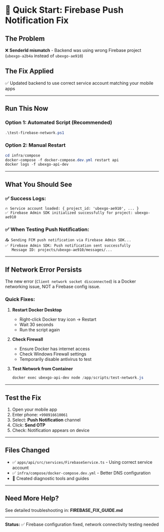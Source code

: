 # 🚀 Quick Start: Firebase Push Notification Fix

## The Problem
❌ **SenderId mismatch** - Backend was using wrong Firebase project (`ubexgo-a2b4a` instead of `ubexgo-ae910`)

## The Fix Applied
✅ Updated backend to use correct service account matching your mobile apps

---

## Run This Now

### Option 1: Automated Script (Recommended)
```powershell
.\test-firebase-network.ps1
```

### Option 2: Manual Restart
```powershell
cd infra/compose
docker-compose -f docker-compose.dev.yml restart api
docker logs -f ubexgo-api-dev
```

---

## What You Should See

### ✅ Success Logs:
```
🔥 Service account loaded: { project_id: 'ubexgo-ae910', ... }
✅ Firebase Admin SDK initialized successfully for project: ubexgo-ae910
```

### ✅ When Testing Push Notification:
```
📤 Sending FCM push notification via Firebase Admin SDK...
✅ Firebase Admin SDK: Push notification sent successfully
   Message ID: projects/ubexgo-ae910/messages/...
```

---

## If Network Error Persists

The new error (`Client network socket disconnected`) is a Docker networking issue, NOT a Firebase config issue.

### Quick Fixes:

1. **Restart Docker Desktop**
   - Right-click Docker tray icon → Restart
   - Wait 30 seconds
   - Run the script again

2. **Check Firewall**
   - Ensure Docker has internet access
   - Check Windows Firewall settings
   - Temporarily disable antivirus to test

3. **Test Network from Container**
   ```powershell
   docker exec ubexgo-api-dev node /app/scripts/test-network.js
   ```

---

## Test the Fix

1. Open your mobile app
2. Enter phone: `+998916610061`
3. Select: **Push Notification** channel
4. Click: **Send OTP**
5. Check: Notification appears on device

---

## Files Changed

- ✅ `apps/api/src/services/FirebaseService.ts` - Using correct service account
- ✅ `infra/compose/docker-compose.dev.yml` - Better DNS configuration
- 📝 Created diagnostic tools and guides

---

## Need More Help?

See detailed troubleshooting in: **FIREBASE_FIX_GUIDE.md**

---

**Status:** ✅ Firebase configuration fixed, network connectivity testing needed

